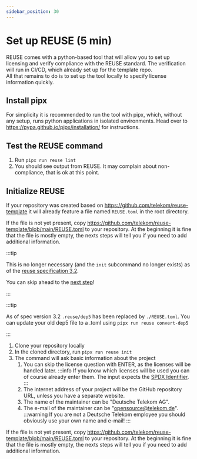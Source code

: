 ```yaml
---
sidebar_position: 30
---
```


# Set up REUSE (5 min)

REUSE comes with a python-based tool that will allow you to set up licensing and verify compliance with the REUSE standard.
The verification will run in CI/CD, which already set up for the template repo.   
All that remains to do is to set up the tool locally to specify license information quickly.

## Install pipx

For simplicity it is recommended to run the tool with pipx, which, without any setup, runs python applications in isolated environments.
Head over to https://pypa.github.io/pipx/installation/ for instructions.

## Test the REUSE command

1. Run `pipx run reuse lint`
2. You should see output from REUSE. It may complain about non-compliance, that is ok at this point.

## Initialize REUSE

If your repository was created based on https://github.com/telekom/reuse-template it will already feature a file named `REUSE.toml` in the root directory. 

If the file is not yet present, copy https://github.com/telekom/reuse-template/blob/main/REUSE.toml to your repository.
At the beginning it is fine that the file is mostly empty, the nexts steps will tell you if you need to add additional information.

:::tip

This is no longer necessary (and the `init` subcommand no longer exists) as of the [reuse specification 3.2](https://reuse.software/spec-3.2/).

You can skip ahead to the [next step](./setup-license.md)!

:::

:::tip

As of spec version 3.2 `.reuse/dep5` has been replaced by `./REUSE.toml`.
You can update your old dep5 file to a .toml using `pipx run reuse convert-dep5`

:::


1. Clone your repository locally
2. In the cloned directory, run `pipx run reuse init`
3. The command will ask basic information about the project
   1. You can skip the license question with ENTER, as the licenses will be handled later.
      :::info
      If you know which licenses will be used you can of course already enter them.
      The input expects the [SPDX Identifier](https://spdx.org/licenses/).
      :::
   2. The internet address of your project will be the GitHub repository URL, unless you have a separate website.
   3. The name of the maintainer can be "Deutsche Telekom AG".
   4. The e-mail of the maintainer can be "opensource@telekom.de".
        :::warning
        If you are not a Deutsche Telekom employee you should obviously use your own name and e-mail!
        :::

If the file is not yet present, copy https://github.com/telekom/reuse-template/blob/main/REUSE.toml to your repository.
At the beginning it is fine that the file is mostly empty, the nexts steps will tell you if you need to add additional information.